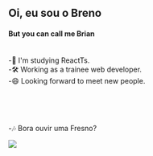 ## Oi, eu sou o Breno
#### But you can call me Brian
<br>

<div class='aboutMe' align='left'>
  <div class='EMOtes'>
    -📒 I'm studying ReactTs.<br>
    -🛠️ Working as a trainee web developer.<br>
    -😄 Looking forward to meet new people.
  </div>
  
</div>

<br>


  ##
   
<br>
  
-🎶 Bora ouvir uma Fresno?
<div>
  <a href="https://open.spotify.com/artist/2sFXe6NbmT3k7Qy4N8fE7f"><img src="https://img.shields.io/badge/Spotify-1ED760?&style=for-the-badge&logo=spotify&logoColor=white" /></a>
</div>
